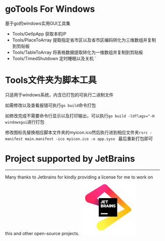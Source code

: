 # goTools For Windows

基于go的windows实用GUI工具集

- Tools/GetIpApp 获取本机IP
- Tools/PlaceToArray 提取指定省市区以及省市区编码转化为三维数组并复制到剪贴板
- Tools/TableToArray 将表格数据提取转化为一维数组并复制到剪贴板
- Tools/TimedShutdown 定时睡眠以及关机
`

# Tools文件夹为脚本工具
只适用于windows系统，内含已打包的可执行二进制文件

如需修改以及查看报错可执行`go build`命令打包

如修改完成不需要命令行显示以及打印输出，可以执行`go build -ldflags="-H windowsgui`进行打包

修改图标先替换相应脚本文件夹的myicon.ico然后执行进到相应文件夹`rsrc -manifest main.manifest -ico myicon.ico -o app.syso
`
最后重新打包即可



# Project supported by JetBrains
***
Many thanks to Jetbrains for kindly providing a license for me to work on this and other open-source projects.
![img.png](img.png)

